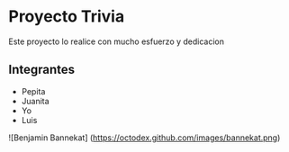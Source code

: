 # Proyecto Trivia 

Este proyecto lo realice con
mucho esfuerzo y dedicacion


## Integrantes

* Pepita
* Juanita
* Yo
* Luis

![Benjamin Bannekat]
(https://octodex.github.com/images/bannekat.png)